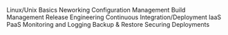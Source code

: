 Linux/Unix Basics
Neworking
Configuration Management
Build Management
Release Engineering
Continuous Integration/Deployment
IaaS
PaaS
Monitoring and Logging
Backup & Restore
Securing Deployments